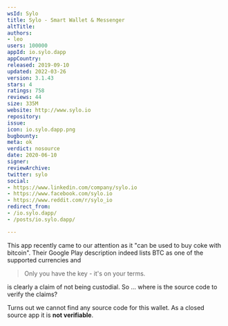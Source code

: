 ```yaml
---
wsId: Sylo
title: Sylo - Smart Wallet & Messenger
altTitle: 
authors:
- leo
users: 100000
appId: io.sylo.dapp
appCountry: 
released: 2019-09-10
updated: 2022-03-26
version: 3.1.43
stars: 4
ratings: 758
reviews: 44
size: 335M
website: http://www.sylo.io
repository: 
issue: 
icon: io.sylo.dapp.png
bugbounty: 
meta: ok
verdict: nosource
date: 2020-06-10
signer: 
reviewArchive: 
twitter: sylo
social:
- https://www.linkedin.com/company/sylo.io
- https://www.facebook.com/sylo.io
- https://www.reddit.com/r/sylo_io
redirect_from:
- /io.sylo.dapp/
- /posts/io.sylo.dapp/

---
```


This app recently came to our attention as it "can be used to buy coke with
bitcoin". Their Google Play description indeed lists BTC as one of the supported
currencies and

> Only you have the key - it's on your terms.

is clearly a claim of not being custodial. So ... where is the source code to
verify the claims?

Turns out we cannot find any source code for this wallet. As a closed source app
it is **not verifiable**.
